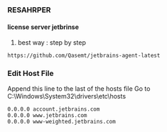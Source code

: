 ### RESAHRPER
#### license server jetbrinse
1. best way : step by step
```
https://github.com/Qasemt/jetbrains-agent-latest
```

### Edit Host File
Append this line to the last of the hosts file
Go to C:\Windows\System32\drivers\etc\hosts

```
0.0.0.0 account.jetbrains.com
0.0.0.0 www.jetbrains.com
0.0.0.0 www-weighted.jetbrains.com
```

